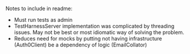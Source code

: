 Notes to include in readme:

* Must run tests as admin
* TestHarnessServer implementation was complicated by threading issues. May not be best or most idiomatic way of solving the problem.
* Reduces need for mocks by putting not having infrastructure (Auth0Client) be a dependency of logic (EmailCollator)